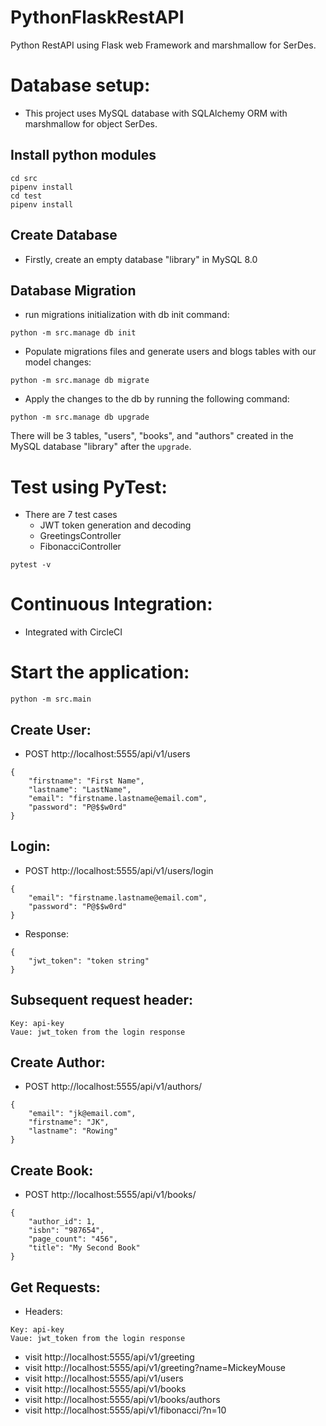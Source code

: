 # PythonFlaskRestAPI
Python RestAPI using Flask web Framework and marshmallow for SerDes.

# Database setup:
* This project uses MySQL database with SQLAlchemy ORM with marshmallow for object SerDes.
## Install python modules
```
cd src
pipenv install
cd test
pipenv install
```
## Create Database
* Firstly, create an empty database "library" in MySQL 8.0

## Database Migration
* run migrations initialization with db init command:
```
python -m src.manage db init
```
* Populate migrations files and generate users and blogs tables with our model changes:
```
python -m src.manage db migrate
```
* Apply the changes to the db by running the following command:
```
python -m src.manage db upgrade
```
There will be 3 tables, "users", "books", and "authors" created in the MySQL database "library" after the `upgrade`.

# Test using PyTest:

* There are 7 test cases
  - JWT token generation and decoding
  - GreetingsController
  - FibonacciController
```
pytest -v
```
# Continuous Integration:
* Integrated with CircleCI

# Start the application:
```
python -m src.main
```
## Create User:
* POST http://localhost:5555/api/v1/users
```
{
	"firstname": "First Name",
	"lastname": "LastName",
	"email": "firstname.lastname@email.com",
	"password": "P@$$w0rd"
}
```
## Login:
* POST http://localhost:5555/api/v1/users/login
```
{
	"email": "firstname.lastname@email.com",
	"password": "P@$$w0rd"
}
```
* Response:
```
{
    "jwt_token": "token string"
}
```
## Subsequent request header:
```
Key: api-key
Vaue: jwt_token from the login response
```

## Create Author:
* POST http://localhost:5555/api/v1/authors/
```
{
    "email": "jk@email.com",
    "firstname": "JK",
    "lastname": "Rowing"
}
```
## Create Book:
* POST http://localhost:5555/api/v1/books/
```
{
    "author_id": 1,
    "isbn": "987654",
    "page_count": "456",
    "title": "My Second Book"
}
```
## Get Requests:
* Headers:
```
Key: api-key
Vaue: jwt_token from the login response
```
* visit http://localhost:5555/api/v1/greeting
* visit http://localhost:5555/api/v1/greeting?name=MickeyMouse
* visit http://localhost:5555/api/v1/users
* visit http://localhost:5555/api/v1/books
* visit http://localhost:5555/api/v1/books/authors
* visit http://localhost:5555/api/v1/fibonacci/?n=10

